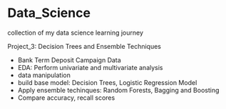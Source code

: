 # Data_Science
collection of my data science learning journey

Project_3: Decision Trees and Ensemble Techniques
  - Bank Term Deposit Campaign Data
  - EDA: Perform univariate and multivariate analysis
  - data manipulation
  - build base model: Decision Trees, Logistic Regression Model
  - Apply ensemble techinques: Random Forests, Bagging and Boosting
  - Compare accuracy, recall scores

